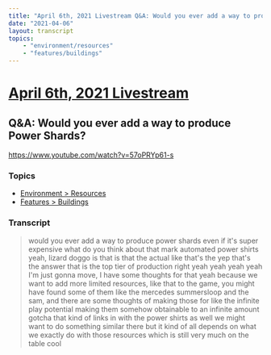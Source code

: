 ```yaml
---
title: "April 6th, 2021 Livestream Q&A: Would you ever add a way to produce Power Shards?"
date: "2021-04-06"
layout: transcript
topics:
    - "environment/resources"
    - "features/buildings"
---
```

# [April 6th, 2021 Livestream](../2021-04-06.md)
## Q&A: Would you ever add a way to produce Power Shards?
https://www.youtube.com/watch?v=57oPRYp61-s

### Topics
* [Environment > Resources](../topics/environment/resources.md)
* [Features > Buildings](../topics/features/buildings.md)

### Transcript

> would you ever add a way to produce power shards even if it's super expensive what do you think about that mark automated power shirts yeah, lizard doggo is that is that the actual like that's the yep that's the answer that is the top tier of production right yeah yeah yeah yeah I'm just gonna move, I have some thoughts for that yeah because we want to add more limited resources, like that to the game, you might have found some of them like the mercedes summersloop and the sam, and there are some thoughts of making those for like the infinite play potential making them somehow obtainable to an infinite amount gotcha that kind of links in with the power shirts as well we might want to do something similar there but it kind of all depends on what we exactly do with those resources which is still very much on the table cool
